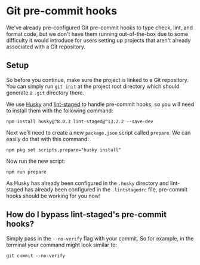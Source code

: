# Git pre-commit hooks

We've already pre-configured Git pre-commit hooks to type check, lint, and format code, but we don't have them running out-of-the-box due to some difficulty it would introduce for users setting up projects that aren't already associated with a Git repository.

## Setup

So before you continue, make sure the project is linked to a Git repository. You can simply run `git init` at the project root directory which should generate a `.git` directory there.

We use [Husky](https://typicode.github.io/husky) and [lint-staged](https://github.com/okonet/lint-staged) to handle pre-commit hooks, so you will need to install them with the following command:

```
npm install husky@^8.0.3 lint-staged@^13.2.2 --save-dev
```

Next we'll need to create a new `package.json` script called `prepare`. We can easily do that with this command:

```
npm pkg set scripts.prepare="husky install"
```

Now run the new script:

```
npm run prepare
```

As Husky has already been configured in the `.husky` directory and lint-staged has already been configured in the `.lintstagedrc` file, pre-commit hooks should be working for you now!

## How do I bypass lint-staged's pre-commit hooks?

Simply pass in the `--no-verify` flag with your commit. So for example, in the terminal your command might look similar to:

```
git commit --no-verify
```
